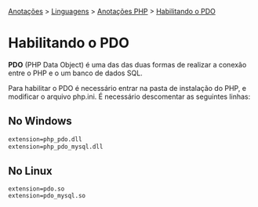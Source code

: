 <link rel="stylesheet" type="text/css" href="../../CSS/dark-theme.css">

[Anotações](../../) > [Linguagens](../Index.md) > [Anotações PHP](./Index.md) > [Habilitando o PDO](./PDOIntro.md)

# Habilitando o PDO
**PDO** (PHP Data Object) é uma das das duas formas de realizar a conexão entre o PHP e o um banco de dados SQL. 

Para habilitar o PDO é necessário entrar na pasta de instalação do PHP, e modificar o arquivo php.ini. É necessário descomentar as seguintes linhas:

## No Windows
```txt
extension=php_pdo.dll
extension=php_pdo_mysql.dll
```

## No Linux
```
extension=pdo.so
extension=pdo_mysql.so
```